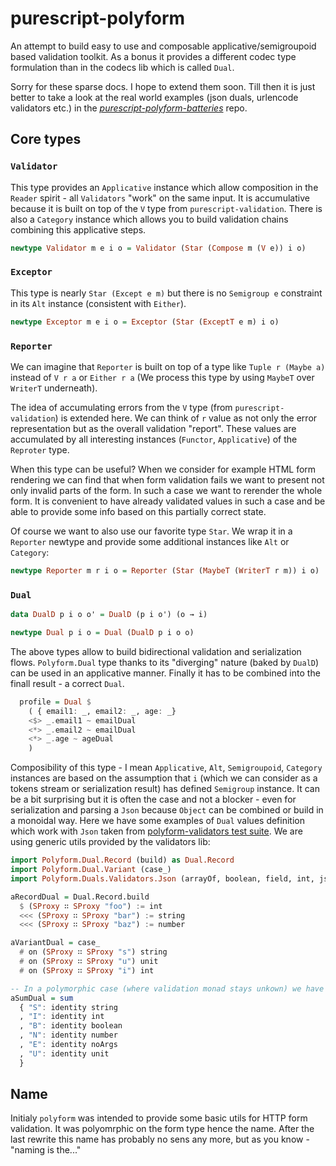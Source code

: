 # purescript-polyform

An attempt to build easy to use and composable applicative/semigroupoid based validation toolkit. As a bonus it provides a different codec type formulation than in the codecs lib which is called `Dual`.

Sorry for these sparse docs. I hope to extend them soon. Till then it is just better to take a look at the real world examples (json duals, urlencode validators etc.) in the [_purescript-polyform-batteries_](https://github.com/lambdaterms/purescript-polyform-batteries) repo.

## Core types

### `Validator`

This type provides an `Applicative` instance which allow composition in the `Reader` spirit - all `Validators` "work" on the same input. It is accumulative because it is built on top of the `V` type from `purescript-validation`.
There is also a `Category` instance which allows you to build validation chains combining this applicative steps.

``` purescript
newtype Validator m e i o = Validator (Star (Compose m (V e)) i o)
```

### `Exceptor`

This type is nearly `Star (Except e m)` but there is no `Semigroup e` constraint in its `Alt` instance (consistent with `Either`).


``` purescript
newtype Exceptor m e i o = Exceptor (Star (ExceptT e m) i o)
```

### `Reporter`

We can imagine that `Reporter` is built on top of a type like `Tuple r (Maybe a)` instead of `V r a` or `Either r a` (We process this type by using `MaybeT` over `WriterT` underneath).

The idea of accumulating errors from the `V` type (from `purescript-validation`) is extended here. We can think of `r` value as not only the error representation but as the overall validation "report". These values are accumulated by all interesting instances (`Functor`, `Applicative`) of the `Reproter` type.

When this type can be useful? When we consider for example HTML form rendering we can find that when form validation fails we want to present not only invalid parts of the form. In such a case we want to rerender the whole form. It is convenient to have already validated values in such a case and be able to provide some info based on this partially correct state.

Of course we want to also use our favorite type `Star`. We wrap it in a `Reporter` newtype and provide some additional instances like `Alt` or `Category`:

``` purescript
newtype Reporter m r i o = Reporter (Star (MaybeT (WriterT r m)) i o)
```

### `Dual`

```purescript
data DualD p i o o' = DualD (p i o') (o → i)

newtype Dual p i o = Dual (DualD p i o o)
```

The above types allow to build bidirectional validation and serialization flows. `Polyform.Dual` type thanks to its "diverging" nature (baked by `DualD`) can be used in an applicative manner. Finally it has to be combined into the finall result - a correct `Dual`.


```purescript
  profile = Dual $
    ( { email1: _, email2: _, age: _}
    <$> _.email1 ~ emailDual
    <*> _.email2 ~ emailDual
    <*> _.age ~ ageDual
    )
```

Composibility of this type - I mean `Applicative`, `Alt`, `Semigroupoid`, `Category` instances are based on the assumption that `i` (which we can consider as a tokens stream or serialization result) has defined `Semigroup` instance. It can be a bit surprising but it is often the case and not a blocker - even for serialization and parsing a `Json` because `Object` can be combined or build in a monoidal way.
Here we have some examples of `Dual` values definition which work with `Json` taken from [polyform-validators test suite](https://github.com/lambdaterms/purescript-polyform-validators/blob/master/test/Duals/Validators/Json.purs). We are using generic utils provided by the validators lib:


```purescript
import Polyform.Dual.Record (build) as Dual.Record
import Polyform.Dual.Variant (case_)
import Polyform.Duals.Validators.Json (arrayOf, boolean, field, int, json, noArgs, number, object, on, string, sum, unit, (:=))

aRecordDual = Dual.Record.build
  $ (SProxy ∷ SProxy "foo") := int
  <<< (SProxy ∷ SProxy "bar") := string
  <<< (SProxy ∷ SProxy "baz") := number

aVariantDual = case_
  # on (SProxy ∷ SProxy "s") string
  # on (SProxy ∷ SProxy "u") unit
  # on (SProxy ∷ SProxy "i") int

-- In a polymorphic case (where validation monad stays unkown) we have to wrap fields in `indentity` because of the "record impredicativity".
aSumDual = sum
  { "S": identity string
  , "I": identity int
  , "B": identity boolean
  , "N": identity number
  , "E": identity noArgs
  , "U": identity unit
  }
```

## Name

Initialy `polyform` was intended to provide some basic utils for HTTP form validation. It was polyomrphic on the form type hence the name. After the last rewrite this name has probably no sens any more, but as you know - "naming is the..."
